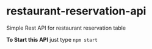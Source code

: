 # restaurant-reservation-api
Simple Rest API for restaurant reservation table


**To Start this API**
just type `npm start`
